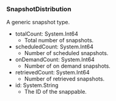 ### SnapshotDistribution
A generic snapshot type.

- totalCount: System.Int64
  - Total number of snapshots.
- scheduledCount: System.Int64
  - Number of scheduled snapshots.
- onDemandCount: System.Int64
  - Number of on demand snapshots.
- retrievedCount: System.Int64
  - Number of retrieved snapshots.
- id: System.String
  - The ID of the snappable.
